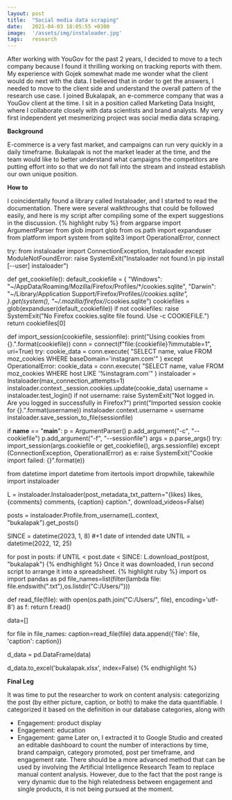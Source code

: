 ```yaml
---
layout: post
title:  "Social media data scraping"
date:   2021-04-03 18:05:55 +0300
image:  '/assets/img/instaloader.jpg'
tags:   research
---
```


After working with YouGov for the past 2 years, I decided to move to a tech company because I found it thrilling working on tracking reports with them. My experience with Gojek somewhat made me wonder what the client would do next with the data. I believed that in order to get the answers, I needed to move to the client side and understand the overall pattern of the research use case. I joined Bukalapak, an e-commerce company that was a YouGov client at the time. I sit in a position called Marketing Data Insight, where I collaborate closely with data scientists and brand analysts. My very first independent yet mesmerizing project was social media data scraping.

**Background**

E-commerce is a very fast market, and campaigns can run very quickly in a daily timeframe. Bukalapak is not the market leader at the time, and the team would like to better understand what campaigns the competitors are putting effort into so that we do not fall into the stream and instead establish our own unique position.

**How to**


I coincidentally found a library called Instaloader, and I started to read the documentation. There were several walkthroughs that could be followed easily, and here is my script after compiling some of the expert suggestions in the discussion.
{% highlight ruby %}
from argparse import ArgumentParser
from glob import glob
from os.path import expanduser
from platform import system
from sqlite3 import OperationalError, connect

try:
    from instaloader import ConnectionException, Instaloader
except ModuleNotFoundError:
    raise SystemExit("Instaloader not found.\n  pip install [--user] instaloader")
    
def get_cookiefile():
    default_cookiefile = {
        "Windows": "~/AppData/Roaming/Mozilla/Firefox/Profiles/*/cookies.sqlite",
        "Darwin": "~/Library/Application Support/Firefox/Profiles/*/cookies.sqlite",
    }.get(system(), "~/.mozilla/firefox/*/cookies.sqlite")
    cookiefiles = glob(expanduser(default_cookiefile))
    if not cookiefiles:
        raise SystemExit("No Firefox cookies.sqlite file found. Use -c COOKIEFILE.")
    return cookiefiles[0]

def import_session(cookiefile, sessionfile):
    print("Using cookies from {}.".format(cookiefile))
    conn = connect(f"file:{cookiefile}?immutable=1", uri=True)
    try:
        cookie_data = conn.execute(
            "SELECT name, value FROM moz_cookies WHERE baseDomain='instagram.com'"
        )
    except OperationalError:
        cookie_data = conn.execute(
            "SELECT name, value FROM moz_cookies WHERE host LIKE '%instagram.com'"
        )
    instaloader = Instaloader(max_connection_attempts=1)
    instaloader.context._session.cookies.update(cookie_data)
    username = instaloader.test_login()
    if not username:
        raise SystemExit("Not logged in. Are you logged in successfully in Firefox?")
    print("Imported session cookie for {}.".format(username))
    instaloader.context.username = username
    instaloader.save_session_to_file(sessionfile)

if __name__ == "__main__":
    p = ArgumentParser()
    p.add_argument("-c", "--cookiefile")
    p.add_argument("-f", "--sessionfile")
    args = p.parse_args()
    try:
        import_session(args.cookiefile or get_cookiefile(), args.sessionfile)
    except (ConnectionException, OperationalError) as e:
        raise SystemExit("Cookie import failed: {}".format(e))

from datetime import datetime
from itertools import dropwhile, takewhile
import instaloader

L = instaloader.Instaloader(post_metadata_txt_pattern="{likes} likes, {comments} comments, {caption} caption.", download_videos=False)

posts = instaloader.Profile.from_username(L.context, "bukalapak").get_posts()

SINCE = datetime(2023, 1, 8) #+1 date of intended date
UNTIL = datetime(2022, 12, 25)

for post in posts:
    if UNTIL < post.date < SINCE:
        L.download_post(post, "bukalapak")
{% endhighlight %}
Once it was downloaded, I run second script to arrange it into a spreadsheet.
{% highlight ruby %}
import os
import pandas as pd
file_names=list(filter(lambda file: file.endswith(".txt"),os.listdir("C:/Users/")))

def read_file(file):
    with open(os.path.join("C:/Users/", file), encoding='utf-8') as f:
        return f.read()

data=[]

for file in file_names:
    caption=read_file(file)
    data.append({'file': file, 'caption': caption})
    
d_data = pd.DataFrame(data)

d_data.to_excel('bukalapak.xlsx', index=False)
{% endhighlight %}

**Final Leg**

It was time to put the researcher to work on content analysis: categorizing the post (by either picture, caption, or both) to make the data quantifiable. I categorized it based on the definition in our database categories, along with
-	Engagement: product display
-	Engagement: education
-	Engagement: game
Later on, I extracted it to Google Studio and created an editable dashboard to count the number of interactions by time, brand campaign, category promoted, post per timeframe, and engagement rate. There should be a more advanced method that can be used by involving the Artificial Intelligence Research Team to replace manual content analysis. However, due to the fact that the post range is very dynamic due to the high relatedness between engagement and single products, it is not being pursued at the moment.


